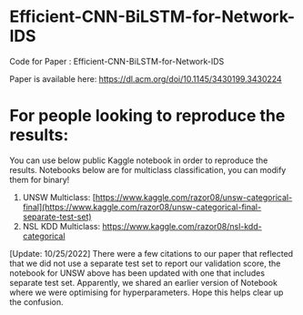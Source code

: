 # Efficient-CNN-BiLSTM-for-Network-IDS

Code for Paper : Efficient-CNN-BiLSTM-for-Network-IDS

Paper is available here: https://dl.acm.org/doi/10.1145/3430199.3430224 

# For people looking to reproduce the results:
You can use below public Kaggle notebook in order to reproduce the results. Notebooks below are for multiclass classification, you can modify them for binary!

1. UNSW Multiclass: [https://www.kaggle.com/razor08/unsw-categorical-final](https://www.kaggle.com/razor08/unsw-categorical-final-separate-test-set)
2. NSL KDD Multiclass: [https://www.kaggle.com/razor08/nsl-kdd-categorical ](https://www.kaggle.com/razor08/nsl-kdd-categorical )

[Update: 10/25/2022]
There were a few citations to our paper that reflected that we did not use a separate test set to report our validation score, the notebook for UNSW above has been updated with one that includes separate test set. Apparently, we shared an earlier version of Notebook where we were optimising for hyperparameters. Hope this helps clear up the confusion. 
